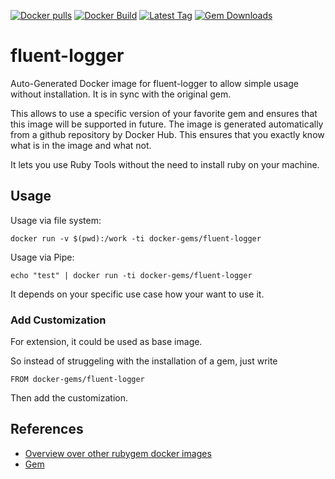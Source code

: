[![Docker pulls](https://img.shields.io/docker/pulls/rubygem/fluent-logger.svg)](https://hub.docker.com/r/rubygem/fluent-logger/)
[![Docker Build](https://img.shields.io/docker/automated/rubygem/fluent-logger.svg)](https://hub.docker.com/r/rubygem/fluent-logger/)
[![Latest Tag](https://img.shields.io/github/tag/docker-rubygem/fluent-logger.svg)](https://hub.docker.com/r/rubygem/fluent-logger/)
[![Gem Downloads](https://img.shields.io/gem/dt/fluent-logger.svg)](https://rubygems.org/gems/fluent-logger/)
# fluent-logger

Auto-Generated Docker image for fluent-logger to allow simple usage without installation.
It is in sync with the original gem.

This allows to use a specific version of your favorite gem and ensures that this image will be supported in future.
The image is generated automatically from a github repository by Docker Hub.
This ensures that you exactly know what is in the image and what not.

It lets you use Ruby Tools without the need to install ruby on your machine.

## Usage

Usage via file system:

`docker run -v $(pwd):/work -ti docker-gems/fluent-logger`

Usage via Pipe:

`echo "test" | docker run -ti docker-gems/fluent-logger`

It depends on your specific use case how your want to use it.

### Add Customization

For extension, it could be used as base image.

So instead of struggeling with the installation of a gem, just write

`FROM docker-gems/fluent-logger`

Then add the customization.

## References

 - [Overview over other rubygem docker images](https://github.com/thinkbot/docker-rubygem)
 - [Gem](https://rubygems.org/gems/fluent-logger/)
